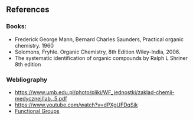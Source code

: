 ## References

### Books:
- Frederick George Mann, Bernard Charles Saunders, Practical organic chemistry. 1960
- Solomons, Fryhle. Organic Chemistry, 8th Edition Wiley-India, 2006.
- The systematic identification of organic compounds by Ralph L Shriner 8th edition


### Webliography
- https://www.umb.edu.pl/photo/pliki/WF_jednostki/zaklad-chemii-medycznej/lab._5.pdf
- https://www.youtube.com/watch?v=dPXgUFDqSik
- [Functional Groups](https://chem.libretexts.org/Bookshelves/Organic_Chemistry/Organic_Chemistry_(Morsch_et_al.)/03%3A_Organic_Compounds-_Alkanes_and_Their_Stereochemistry/3.01%3A_Functional_Groups)
